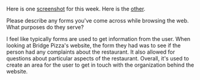Here is one [screenshot](./images/assignment-06-screenshot1.png) for this week. Here is the [other](./images/assignment-06-screenshot2.png).

 Please describe any forms you've come across while browsing the web. What purposes do they serve?

I feel like typically forms are used to get information from the user. When looking at Bridge Pizza's website, the form they had was to see if the person had any complaints about the restaurant. It also allowed for questions about particular aspects of the restaurant. Overall, it's used to create an area for the user to get in touch with the organization behind the website. 